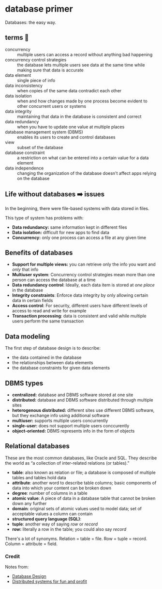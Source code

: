 # database primer 
Databases: the easy way.



## terms 📙

<dl>
  <dt>concurrency</dt>
  <dd>multiple users can access a record without anything bad happening</dd>
  <dt>concurrency control strategies</dt>
  <dd> the database lets multiple users see data at the same time while making sure that data is accurate </dd>
  <dt>data element</dt>
  <dd>single piece of info</dd>
  <dt>data inconsistency</dt>
  <dd>when copies of the same data contradict each other</dd>
  <dt>data isolation</dt>
  <dd>when and how changes made by one process become evident to other concurrent users or systems</dd>
  <dt>data integrity</dt>
  <dd>maintaining that data in the database is consistent and correct</dd>
  <dt> data redundancy </dt>
  <dd> when you have to update one value at multiple places </dd>
  <dt> database management system (DBMS) </dt>
  <dd> enables its users to create and control databases </dd>
  <dt> view </dt>
  <dd> subset of the database </dd>
  <dt> database constraint </dt>
  <dd> a restriction on what can be entered into a certain value for a data element </dd>
  <dt> data independence </dt>
  <dd> changing the organization of the database doesn't affect apps relying on the database </dd>
</dl>


## Life without databases ➡️ issues
In the beginning, there were file-based systems with data stored in files. 

This type of system has problems with:
- __Data redundancy:__ same information kept in different files
- __Data isolation:__ difficult for new apps to find data
- __Concurrency:__ only one process can access a file at any given time

## Benefits of databases

- __Support for multiple views:__ you can retrieve only the info you want and _only_ that info
- __Multiuser system__: Concurrency control strategies mean more than one person can access the database at a time
- __Data redundancy control__: Ideally, each data item is stored at _one place_ in the database
- __Integrity constraints__: Enforce data integrity by only allowing certain data in certain fields
- __Access control__: For security, different users have different levels of access to read and write for example
- __Transaction processing__: data is consistent and valid while multiple users perform the same transaction

## Data modeling

The first step of database design is to describe:
- the data contained in the database
- the relationships between data elements
- the database constraints for given data elements

## DBMS types

- __centralized:__ database and DBMS software stored at one site
- __distributed:__ database and DBMS software distributed through multiple sites
- __heterogenous distributed:__ different sites use different DBMS software, but they exchange info using additional software
- __multiuser:__ supports multiple users concurrently
- __single-user:__ does not support multiple users conccurently 
- __object-oriented:__ DBMS represents info in the form of objects

## Relational databases

These are the most common databases, like Oracle and SQL. They describe the world as “a collection of inter-related relations (or tables).”

- __table__: also known as relation or file; a database is composed of multiple tables and tables hold data
- __attribute__: another word to describe table columns; basic components of data into which your content can be broken down 
- __degree__: number of columns in a table
- __atomic value__: A piece of data in a database table that cannot be broken down any further
- __domain__: original sets of atomic values used to model data; set of acceptable values a column can contain
- __structured query language (SQL)__:
- __tuple__: another way of saying _row_ or _record_
- __row:__ literally a row in the table; you could also say _record_

There's a lot of synonyms. Relation = table = file. Row = tuple = record. Column = attribute = field.

### Credit

Notes from: 
- [Database Design](https://opentextbc.ca/dbdesign01/) 
- [Distributed systems for fun and profit](http://book.mixu.net/distsys/single-page.html)

